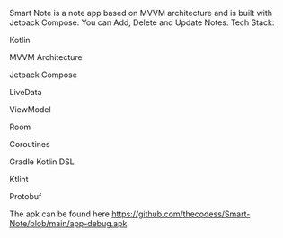 Smart Note is a note app based on MVVM architecture and is built with Jetpack Compose. You can Add, Delete and Update Notes.
Tech Stack:

 Kotlin
 
 MVVM Architecture
 
 Jetpack Compose
 
 LiveData
 
 ViewModel
 
 Room
 
 Coroutines
 
 Gradle Kotlin DSL
 
 Ktlint
 
 Protobuf
 
 The apk can be found here https://github.com/thecodess/Smart-Note/blob/main/app-debug.apk
